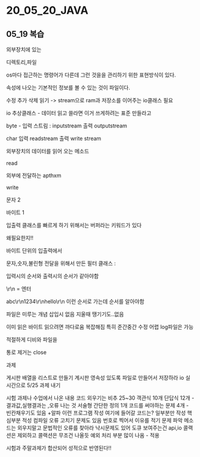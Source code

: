 # 20_05_20_JAVA

## 05_19 복습

외부장치에 있는 

디렉토리,파일

os마다 접근하는 명령어가 다른데  그런 것을을 관리하기 위한 표현방식이 있다.

속성에 나오는 기본적인 정보를 볼 수 있는 것이 파일이다.

수정 추가 삭제 읽기 -> stream으로 ram과 저장소를 이어주는 io클래스 필요

io  추상클래스 - 데이터 읽고 쓸라면 이거 쓰게하려는 표준 만들라고

byte - 입력 스트림 : inputstream 출력 outputstream 

char 입력 readstream 출력 write stream

외부장치의 데이터를 읽어 오는 메소드

read

외부에 전달하는 apthxm

write

문자 2

바이트 1

입출력 클래스를 빠르게 하기 위해서는 버퍼라는 키워드가 있다

왜필요한지!!

바이트 단위의 입출력에서

문자,숫자,불린형 전달을 위해서 만든 필터 클래스 : 

입력시의 순서와 출력시의 순서가 같아야함

\r\n = 엔터

abc\r\n1234\r\nhello\r\n 이런 순서로 가는데 순서를 알아야함

파일은 미루는 개념 삽입시 없음 지울때 땡기기도..없음

이미 읽은 바이트 읽으려면 까다로움 복잡해짐 특히 준간중간 수정 어렵 log파일은 가능 

적절하게 디비와 파일을  

통로 제거는 close



과제

게시판 배열을 리스트로 만들기
계시판 영속성 있도록 파일로 만들어서 저장하라 io
실시간으로 
5/25 과제 내기

시험 
과제나 수업에서 나온 내용
코드 외우기는 비추
25~30
객관식 10개
단답식 12개 - 결과값,실행결과는 ,오류 나는 것
서술형 간단한 정의 1개
코드를 써야하는 문제 4개 - 빈칸채우기도 있음
+알파
이런 프로그램 작성 여기에 들어갈 코드는?
일부분만 작성 핵심부분 적성
컴파일 오류 고치기 문제도 있음 번호로 찍어서 이유를 적기 문제 파악 메소드는 외우지말고 문법적인 오류를 찾아라
낙시문제도 있어
도큐 보여주는건 api,io
콜랙션은 제외하고 콜랙션은 무조건 나올듯
예외 처리 부분 많이 나옴 - 적용

시험과 주말과제가 합산되어 성적으로 반영된다!!